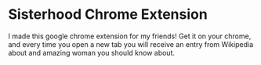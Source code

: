 # Sisterhood Chrome Extension
I made this google chrome extension for my friends! Get it on your chrome, and every time you open a new tab you will receive an entry from Wikipedia about and amazing woman you should know about. 
